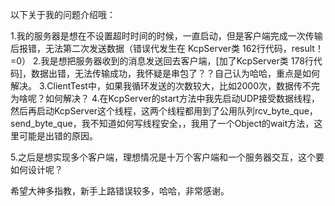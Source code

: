 以下关于我的问题介绍哦：

1.我的服务器是想在不设置超时时间的时候，一直启动，但是客户端完成一次传输后报错，无法第二次发送数据（错误代发生在 KcpServer类 162行代码，result！=0）
2.我是想把服务器收到的消息发送回去客户端，[加了KcpServer类 178行代码]，数据出错，无法传输成功，我怀疑是串包了？？自己认为哈哈，重点是如何解决。
3.ClientTest中，如果我循环发送的次数较大，比如2000次，数据传不完为啥呢？如何解决？
4.在KcpServer的start方法中我先启动UDP接受数据线程，然后再启动KcpServer这个线程，这两个线程都用到了公用队列rcv_byte_que，send_byte_que，我不知道如何写线程安全，，我用了一个Object的wait方法，这里可能是出错的原因。

5.之后是想实现多个客户端，理想情况是十万个客户端和一个服务器交互，这个要如何设计呢？



希望大神多指教，新手上路错误较多，哈哈，非常感谢。